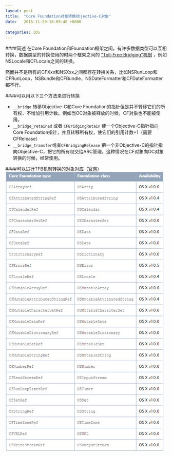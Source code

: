```yaml
--- 
layout: post 
title:  "Core Foundation对象转换Objective-C对象" 
date:   2015-11-29-16:09:46 +0800 

categories: iOS
---
```


####简述
在Core Foundation和Foundation框架之间，有许多数据类型可以互相转换，数据类型的转换使用的时两个框架之间的 ["Toll-Free Bridging"机制](https://developer.apple.com/library/ios/documentation/CoreFoundation/Conceptual/CFDesignConcepts/Articles/tollFreeBridgedTypes.html) ，例如NSLocale和CFLocale之间的转换。

然而并不是所有的CFXxx和NSXxx之间都存在转换关系，比如NSRunLoop和CFRunLoop，NSBundle和CFBundle，NSDateFormatter和CFDateFormatter都不行。

####可以用以下三个方法来进行转换
- `__bridge` 转移Objective-C和Core Foundation的指针但是并不转移它们的所有权，不增加引用计数。例如当OC对象被释放的时候，CF对象也不能被使用。
- `__bridge_retained` 或者 `CFBridgingRetain` 使一个Objective-C指针指向Core Foundation指针，并且转移所有权，使它们的引用计数+1（需要CFRelease）
- `__bridge_transfer`或者`CFBridgingRelease` 把一个非Objective-C的指针指向Objective-C，把它的所有权交给ARC管理，这种情况在CF对象向OC对象转换的时候，经常使用。

####可以进行TFB机制转换的对象对应（[官网](https://developer.apple.com/library/ios/documentation/CoreFoundation/Conceptual/CFDesignConcepts/Articles/tollFreeBridgedTypes.html)）
![Alt text](./1448808794538.png)

